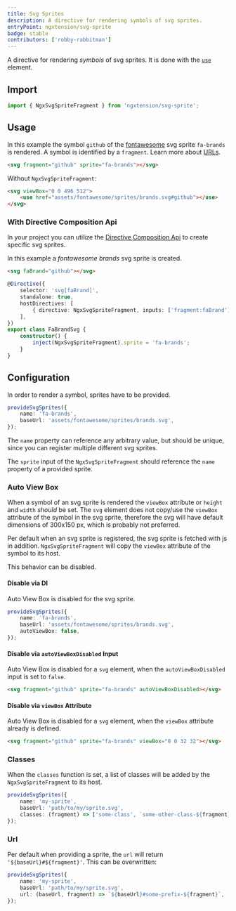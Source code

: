 ```yaml
---
title: Svg Sprites
description: A directive for rendering symbols of svg sprites.
entryPoint: ngxtension/svg-sprite
badge: stable
contributors: ['robby-rabbitman']
---
```


A directive for rendering _symbols_ of svg sprites. It is done with the [`use`](https://developer.mozilla.org/en-US/docs/Web/SVG/Element/use) element.

## Import

```typescript
import { NgxSvgSpriteFragment } from 'ngxtension/svg-sprite';
```

## Usage

In this example the symbol `github` of the [fontawesome](https://fontawesome.com/) svg sprite `fa-brands` is rendered. A symbol is identified by a `fragment`. Learn more about [URLs](https://svgwg.org/svg2-draft/linking.html#URLReference).

```html
<svg fragment="github" sprite="fa-brands"></svg>
```

Without `NgxSvgSpriteFragment`:

```html
<svg viewBox="0 0 496 512">
	<use href="assets/fontawesome/sprites/brands.svg#github"></use>
</svg>
```

### With Directive Composition Api

In your project you can utilize the [Directive Composition Api](https://angular.io/guide/directive-composition-api) to create specific svg sprites.

In this example a _fontawesome brands_ svg sprite is created.

```html
<svg faBrand="github"></svg>
```

```ts
@Directive({
	selector: 'svg[faBrand]',
	standalone: true,
	hostDirectives: [
		{ directive: NgxSvgSpriteFragment, inputs: ['fragment:faBrand'] },
	],
})
export class FaBrandSvg {
	constructor() {
		inject(NgxSvgSpriteFragment).sprite = 'fa-brands';
	}
}
```

## Configuration

In order to render a symbol, sprites have to be provided.

```ts
provideSvgSprites({
	name: 'fa-brands',
	baseUrl: 'assets/fontawesome/sprites/brands.svg',
});
```

The `name` property can reference any arbitrary value, but should be unique, since you can register multiple different svg sprites.

The `sprite` input of the `NgxSvgSpriteFragment` should reference the `name` property of a provided sprite.

### Auto View Box

When a symbol of an svg sprite is rendered the `viewBox` attribute or `height` and `width` _should_ be set. The `svg` element does not copy/use the `viewBox` attribute of the symbol in the svg sprite, therefore the svg will have default dimensions of 300x150 px, which is probably not preferred.

Per default when an svg sprite is registered, the svg sprite is fetched with js in addition. `NgxSvgSpriteFragment` will copy the `viewBox` attribute of the symbol to its host.

This behavior can be disabled.

#### Disable via DI

Auto View Box is disabled for the svg sprite.

```ts
provideSvgSprites({
	name: 'fa-brands',
	baseUrl: 'assets/fontawesome/sprites/brands.svg',
	autoViewBox: false,
});
```

#### Disable via `autoViewBoxDisabled` Input

Auto View Box is disabled for a `svg` element, when the `autoViewBoxDisabled` input is set to `false`.

```html
<svg fragment="github" sprite="fa-brands" autoViewBoxDisabled></svg>
```

#### Disable via `viewBox` Attribute

Auto View Box is disabled for a `svg` element, when the `viewBox` attribute already is defined.

```html
<svg fragment="github" sprite="fa-brands" viewBox="0 0 32 32"></svg>
```

### Classes

When the `classes` function is set, a list of classes will be added by the `NgxSvgSpriteFragment` to its host.

```ts
provideSvgSprites({
	name: 'my-sprite',
	baseUrl: 'path/to/my/sprite.svg',
	classes: (fragment) => ['some-class', `some-other-class-${fragment}`],
});
```

### Url

Per default when providing a sprite, the `url` will return `'${baseUrl}#${fragment}'`. This can be overwritten:

```ts
provideSvgSprites({
	name: 'my-sprite',
	baseUrl: 'path/to/my/sprite.svg',
	url: (baseUrl, fragment) => `${baseUrl}#some-prefix-${fragment}`,
});
```
